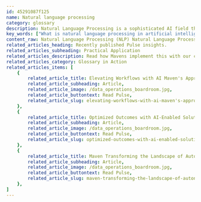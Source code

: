 ```yaml
---
id: 45291087f125
name: Natural language processing
category: glossary
description: Natural Language Processing is a sophisticated AI field that enhances computer interactions with human language, enabling voice-automated solutions and insightful data analytics across customer service and digital platforms.
key_words: ["What is natural language processing in artificial intelligence?", "How does natural language processing improve customer service?", "What are the applications of NLP in digital commerce?", "How can NLP algorithms enhance business efficiency?", "In what ways does natural language processing benefit contact centers?", "What role does natural language processing play in speech recognition technology?", "Can natural language processing improve employee productivity and satisfaction?", "How do NLP-driven AI bots personalize customer interactions?", "How does natural language processing transform voice-automated solutions?", "What are the advantages of integrating NLP in social media platforms?"]
content_raw: Natural Language Processing (NLP) Natural Language Processing, commonly referred to as NLP, operates at the intersection of computer science and human language. An advanced area of artificial intelligence, NLP is geared towards enhancing interactions between human language and computers. Through employing sophisticated speech recognition and analytics, NLP has the capacity to extract valuable insights from substantial volumes of spoken language data, thereby enabling businesses to create transformative voice-automated solutions across various platforms including customer service, digital commerce, and contact centres. Underpinning the efficacy of Natural Language Processing are powerful algorithms which offer unprecedented business benefits. By rapidly enabling engagement with prospective customers, NLP bolsters customer service efficiency, support for sales and enhances a corporation’s digital presence on multiple platforms such as social media, mobile devices, websites and a broadening array of smart devices. In a ground-breaking feat of customer service resilience, NLP empowers the operation of AI-driven “bots” that deliver personalized, round the clock human-like interaction, broadening the customer service experience. Not strictly limited to external improvements, Natural Language Processing also bolsters employee productivity and satisfaction. By automating routine service desk interactions, businesses save on costs, while simultaneously enhancing the satisfaction levels and loyalty of the customer. Consider Natural Language Processing as an essential component of the modern business landscape, its infinite potentials unlocking vast productivity and propelling businesses into an era of unparalleled growth and prosperity. Invest in Natural Language Processing and unleash the power of Maven Technologies to help you harness the benefits offered by this elite technology, expertly implemented by seasoned professionals, for transformative business results.
related_articles_heading: Recently published Pulse insights.
related_articles_subheading: Practical Application
related_articles_description: Read how Mavens implement this with our clients.
related_articles_category: Glossary in Action
related_articles_items: [
	{
		related_article_title: Elevating Workflows with AI Maven's Approach,
		related_article_subheading: Article,
		related_article_image: /data_operations_boardroom.jpg,
		related_article_buttontext: Read Pulse,
		related_article_slug: elevating-workflows-with-ai-maven's-approach
	},
	{
		related_article_title: Optimized Outcomes with AI-Enabled Solutions,
		related_article_subheading: Article,
		related_article_image: /data_operations_boardroom.jpg,
		related_article_buttontext: Read Pulse,
		related_article_slug: optimized-outcomes-with-ai-enabled-solutions
	},
	{
		related_article_title: Maven Transforming the Landscape of Autonomous Vehicles,
		related_article_subheading: Article,
		related_article_image: /data_operations_boardroom.jpg,
		related_article_buttontext: Read Pulse,
		related_article_slug: maven-transforming-the-landscape-of-autonomous-vehicles
	},
]
---
```

